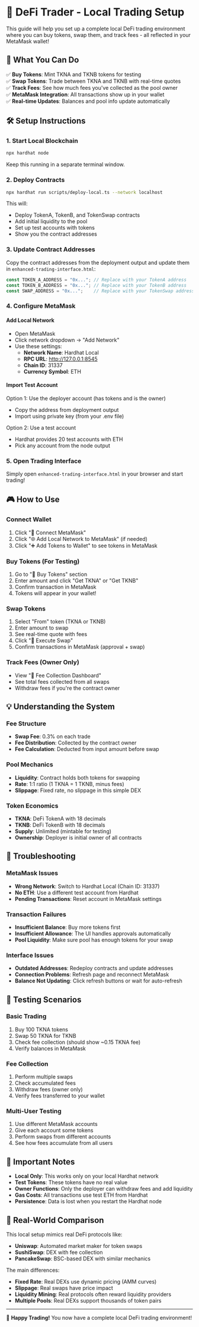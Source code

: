 # 🚀 DeFi Trader - Local Trading Setup

This guide will help you set up a complete local DeFi trading environment where you can buy tokens, swap them, and track fees - all reflected in your MetaMask wallet!

## 🎯 What You Can Do

✅ **Buy Tokens**: Mint TKNA and TKNB tokens for testing  
✅ **Swap Tokens**: Trade between TKNA and TKNB with real-time quotes  
✅ **Track Fees**: See how much fees you've collected as the pool owner  
✅ **MetaMask Integration**: All transactions show up in your wallet  
✅ **Real-time Updates**: Balances and pool info update automatically  

## 🛠️ Setup Instructions

### 1. Start Local Blockchain
```bash
npx hardhat node
```
Keep this running in a separate terminal window.

### 2. Deploy Contracts
```bash
npx hardhat run scripts/deploy-local.ts --network localhost
```

This will:
- Deploy TokenA, TokenB, and TokenSwap contracts
- Add initial liquidity to the pool
- Set up test accounts with tokens
- Show you the contract addresses

### 3. Update Contract Addresses
Copy the contract addresses from the deployment output and update them in `enhanced-trading-interface.html`:
```javascript
const TOKEN_A_ADDRESS = "0x..."; // Replace with your TokenA address
const TOKEN_B_ADDRESS = "0x..."; // Replace with your TokenB address  
const SWAP_ADDRESS = "0x...";    // Replace with your TokenSwap address
```

### 4. Configure MetaMask

#### Add Local Network
- Open MetaMask
- Click network dropdown → "Add Network"
- Use these settings:
  - **Network Name**: Hardhat Local
  - **RPC URL**: http://127.0.0.1:8545
  - **Chain ID**: 31337
  - **Currency Symbol**: ETH

#### Import Test Account
Option 1: Use the deployer account (has tokens and is the owner)
- Copy the address from deployment output
- Import using private key (from your .env file)

Option 2: Use a test account
- Hardhat provides 20 test accounts with ETH
- Pick any account from the node output

### 5. Open Trading Interface
Simply open `enhanced-trading-interface.html` in your browser and start trading!

## 🎮 How to Use

### Connect Wallet
1. Click "🦊 Connect MetaMask"
2. Click "🌐 Add Local Network to MetaMask" (if needed)
3. Click "➕ Add Tokens to Wallet" to see tokens in MetaMask

### Buy Tokens (For Testing)
1. Go to "🛒 Buy Tokens" section
2. Enter amount and click "Get TKNA" or "Get TKNB"
3. Confirm transaction in MetaMask
4. Tokens will appear in your wallet!

### Swap Tokens
1. Select "From" token (TKNA or TKNB)
2. Enter amount to swap
3. See real-time quote with fees
4. Click "🚀 Execute Swap"
5. Confirm transactions in MetaMask (approval + swap)

### Track Fees (Owner Only)
- View "💎 Fee Collection Dashboard"
- See total fees collected from all swaps
- Withdraw fees if you're the contract owner

## 💡 Understanding the System

### Fee Structure
- **Swap Fee**: 0.3% on each trade
- **Fee Distribution**: Collected by the contract owner
- **Fee Calculation**: Deducted from input amount before swap

### Pool Mechanics
- **Liquidity**: Contract holds both tokens for swapping
- **Rate**: 1:1 ratio (1 TKNA = 1 TKNB, minus fees)
- **Slippage**: Fixed rate, no slippage in this simple DEX

### Token Economics
- **TKNA**: DeFi TokenA with 18 decimals
- **TKNB**: DeFi TokenB with 18 decimals
- **Supply**: Unlimited (mintable for testing)
- **Ownership**: Deployer is initial owner of all contracts

## 🔧 Troubleshooting

### MetaMask Issues
- **Wrong Network**: Switch to Hardhat Local (Chain ID: 31337)
- **No ETH**: Use a different test account from Hardhat
- **Pending Transactions**: Reset account in MetaMask settings

### Transaction Failures
- **Insufficient Balance**: Buy more tokens first
- **Insufficient Allowance**: The UI handles approvals automatically
- **Pool Liquidity**: Make sure pool has enough tokens for your swap

### Interface Issues
- **Outdated Addresses**: Redeploy contracts and update addresses
- **Connection Problems**: Refresh page and reconnect MetaMask
- **Balance Not Updating**: Click refresh buttons or wait for auto-refresh

## 🎯 Testing Scenarios

### Basic Trading
1. Buy 100 TKNA tokens
2. Swap 50 TKNA for TKNB
3. Check fee collection (should show ~0.15 TKNA fee)
4. Verify balances in MetaMask

### Fee Collection
1. Perform multiple swaps
2. Check accumulated fees
3. Withdraw fees (owner only)
4. Verify fees transferred to your wallet

### Multi-User Testing
1. Use different MetaMask accounts
2. Give each account some tokens
3. Perform swaps from different accounts
4. See how fees accumulate from all users

## 🚨 Important Notes

- **Local Only**: This works only on your local Hardhat network
- **Test Tokens**: These tokens have no real value
- **Owner Functions**: Only the deployer can withdraw fees and add liquidity
- **Gas Costs**: All transactions use test ETH from Hardhat
- **Persistence**: Data is lost when you restart the Hardhat node

## 🌟 Real-World Comparison

This local setup mimics real DeFi protocols like:
- **Uniswap**: Automated market maker for token swaps
- **SushiSwap**: DEX with fee collection
- **PancakeSwap**: BSC-based DEX with similar mechanics

The main differences:
- **Fixed Rate**: Real DEXs use dynamic pricing (AMM curves)
- **Slippage**: Real swaps have price impact
- **Liquidity Mining**: Real protocols often reward liquidity providers
- **Multiple Pools**: Real DEXs support thousands of token pairs

---

🎉 **Happy Trading!** You now have a complete local DeFi trading environment!
